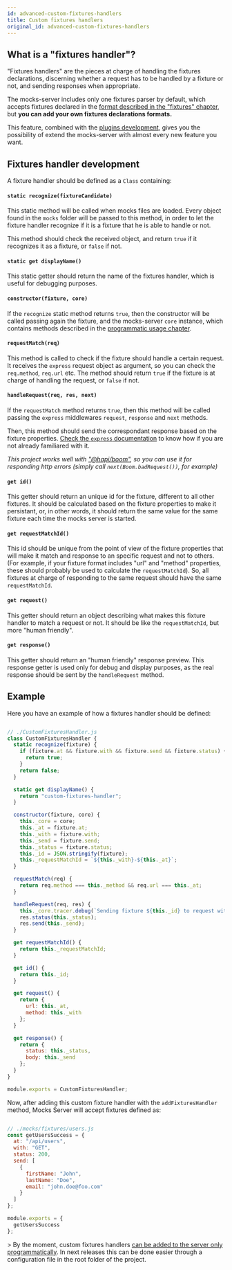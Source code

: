 ```yaml
---
id: advanced-custom-fixtures-handlers
title: Custom fixtures handlers
original_id: advanced-custom-fixtures-handlers
---
```

## What is a "fixtures handler"?

"Fixtures handlers" are the pieces at charge of handling the fixtures declarations, discerning whether a request has to be handled by a fixture or not, and sending responses when appropriate.

The mocks-server includes only one fixtures parser by default, which accepts fixtures declared in the [format described in the "fixtures" chapter](get-started-fixtures), but **you can add your own fixtures declarations formats.**

This feature, combined with the [plugins development](advanced-developing-plugins), gives you the possibility of extend the mocks-server with almost every new feature you want.

## Fixtures handler development

A fixture handler should be defined as a `Class` containing:

#### `static recognize(fixtureCandidate)`

This static method will be called when mocks files are loaded. Every object found in the `mocks` folder will be passed to this method, in order to let the fixture handler recognize if it is a fixture that he is able to handle or not.

This method should check the received object, and return `true` if it recognizes it as a fixture, or `false` if not.

#### `static get displayName()`

This static getter should return the name of the fixtures handler, which is useful for debugging purposes.

#### `constructor(fixture, core)`

If the `recognize` static method returns `true`, then the constructor will be called passing again the fixture, and the mocks-server `core` instance, which contains methods described in the [programmatic usage chapter](advanced-programmatic-usage).

#### `requestMatch(req)`

This method is called to check if the fixture should handle a certain request. It receives the `express` request object as argument, so you can check the `req.method`, `req.url` etc.
The method should return `true` if the fixture is at charge of handling the request, or `false` if not.

#### `handleRequest(req, res, next)`

If the `requestMatch` method returns `true`, then this method will be called passing the `express` middlewares `request`, `response` and `next` methods.

Then, this method should send the correspondant response based on the fixture properties. [Check the `express` documentation](http://expressjs.com/en/guide/using-middleware.html) to know how if you are not already familiared with it.

_This project works well with ["@hapi/boom"](https://www.npmjs.com/package/@hapi/boom), so you can use it for responding http errors (simply call `next(Boom.badRequest())`, for example)_

#### `get id()`

This getter should return an unique id for the fixture, different to all other fixtures. It should be calculated based on the fixture properties to make it persistant, or, in other words, it should return the same value for the same fixture each time the mocks server is started.

#### `get requestMatchId()`

This id should be unique from the point of view of the fixture properties that will make it match and response to an specific request and not to others. (For example, if your fixture format includes "url" and "method" properties, these should probably be used to calculate the `requestMatchId`). So, all fixtures at charge of responding to the same request should have the same `requestMatchId`.

#### `get request()`

This getter should return an object describing what makes this fixture handler to match a request or not. It should be like the `requestMatchId`, but more "human friendly".

#### `get response()`

This getter should return an "human friendly" response preview. This response getter is used only for debug and display purposes, as the real response should be sent by the `handleRequest` method.

## Example

Here you have an example of how a fixtures handler should be defined:

```javascript

// ./CustomFixturesHandler.js
class CustomFixturesHandler {
  static recognize(fixture) {
    if (fixture.at && fixture.with && fixture.send && fixture.status) {
      return true;
    }
    return false;
  }

  static get displayName() {
    return "custom-fixtures-handler";
  }

  constructor(fixture, core) {
    this._core = core;
    this._at = fixture.at;
    this._with = fixture.with;
    this._send = fixture.send;
    this._status = fixture.status;
    this._id = JSON.stringify(fixture);
    this._requestMatchId = `${this._with}-${this._at}`;
  }

  requestMatch(req) {
    return req.method === this._method && req.url === this._at;
  }

  handleRequest(req, res) {
    this._core.tracer.debug(`Sending fixture ${this._id} to request with id ${req.id}`);
    res.status(this._status);
    res.send(this._send);
  }

  get requestMatchId() {
    return this._requestMatchId;
  }

  get id() {
    return this._id;
  }

  get request() {
    return {
      url: this._at,
      method: this._with
    };
  }

  get response() {
    return {
      status: this._status,
      body: this._send
    };
  }
}

module.exports = CustomFixturesHandler;

```

Now, after adding this custom fixture handler with the `addFixturesHandler` method, Mocks Server will accept fixtures defined as:

```javascript

// ./mocks/fixtures/users.js
const getUsersSuccess = {
  at: "/api/users",
  with: "GET",
  status: 200,
  send: [
    {
      firstName: "John",
      lastName: "Doe",
      email: "john.doe@foo.com"
    }
  ]
};

module.exports = {
  getUsersSuccess
};

```

&gt; By the moment, custom fixtures handlers [can be added to the server only programmatically](advanced-programmatic-usage). In next releases this can be done easier through a configuration file in the root folder of the project.
